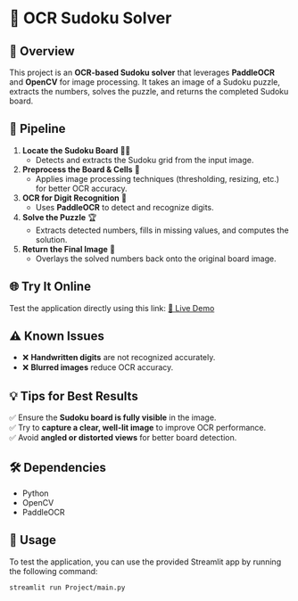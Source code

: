 # 🧩 OCR Sudoku Solver

## 📌 Overview

This project is an **OCR-based Sudoku solver** that leverages **PaddleOCR** and **OpenCV** for image processing. It takes an image of a Sudoku puzzle, extracts the numbers, solves the puzzle, and returns the completed Sudoku board.

## 🚀 Pipeline

1. **Locate the Sudoku Board** 🕵️‍♂️
   - Detects and extracts the Sudoku grid from the input image.
2. **Preprocess the Board & Cells** 🎨
   - Applies image processing techniques (thresholding, resizing, etc.) for better OCR accuracy.
3. **OCR for Digit Recognition** 🔢
   - Uses **PaddleOCR** to detect and recognize digits.
4. **Solve the Puzzle** 🏆
   - Extracts detected numbers, fills in missing values, and computes the solution.
5. **Return the Final Image** 📸
   - Overlays the solved numbers back onto the original board image.

## 🌐 Try It Online
Test the application directly using this link: [🔗 Live Demo](https://tgb-sudokuocr.streamlit.app/)

## ⚠️ Known Issues

- ❌ **Handwritten digits** are not recognized accurately.
- ❌ **Blurred images** reduce OCR accuracy.

## 💡 Tips for Best Results

✅ Ensure the **Sudoku board is fully visible** in the image.  
✅ Try to **capture a clear, well-lit image** to improve OCR performance.  
✅ Avoid **angled or distorted views** for better board detection.

## 🛠️ Dependencies

- Python
- OpenCV
- PaddleOCR

## 📌 Usage

To test the application, you can use the provided Streamlit app by running the following command:

```bash
streamlit run Project/main.py
```
